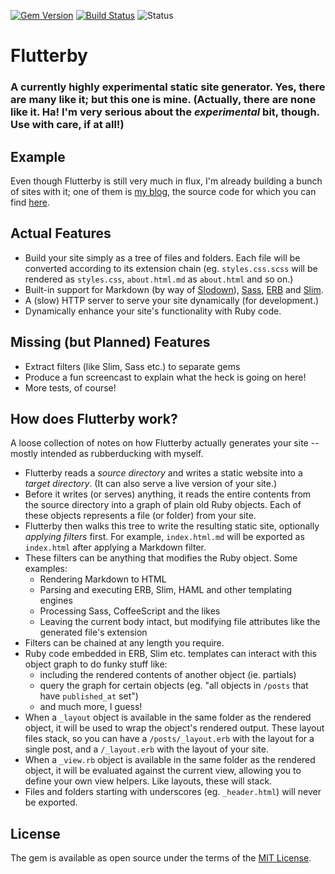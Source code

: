 [![Gem Version](https://badge.fury.io/rb/flutterby.svg)](https://badge.fury.io/rb/flutterby) [![Build Status](https://travis-ci.org/hmans/flutterby.svg?branch=master)](https://travis-ci.org/hmans/flutterby) ![Status](https://img.shields.io/badge/status-active-brightgreen.svg)

# Flutterby

### A currently highly experimental static site generator. Yes, there are many like it; but this one is mine. (Actually, there are none like it. Ha! I'm very serious about the _experimental_ bit, though. Use with care, if at all!)


## Example

Even though Flutterby is still very much in flux, I'm already building a bunch of sites with it; one of them is [my blog](http://hmans.io/), the source code for which you can find [here](https://github.com/hmans/hmans_me).


## Actual Features

- Build your site simply as a tree of files and folders. Each file will be converted according to its extension chain (eg. `styles.css.scss` will be rendered as `styles.css`, `about.html.md` as `about.html` and so on.)
- Built-in support for Markdown (by way of [Slodown](https://github.com/hmans/slodown)), [Sass](https://github.com/sass/sass), [ERB](http://ruby-doc.org/stdlib-2.4.0/libdoc/erb/rdoc/ERB.html) and [Slim](http://slim-lang.com/).
- A (slow) HTTP server to serve your site dynamically (for development.)
- Dynamically enhance your site's functionality with Ruby code.


## Missing (but Planned) Features

- Extract filters (like Slim, Sass etc.) to separate gems
- Produce a fun screencast to explain what the heck is going on here!
- More tests, of course!

## How does Flutterby work?

A loose collection of notes on how Flutterby actually generates your site -- mostly intended as rubberducking with myself.

- Flutterby reads a _source directory_ and writes a static website into a _target directory_. (It can also serve a live version of your site.)
- Before it writes (or serves) anything, it reads the entire contents from the source directory into a graph of plain old Ruby objects. Each of these objects represents a file (or folder) from your site.
- Flutterby then walks this tree to write the resulting static site, optionally _applying filters_ first. For example, `index.html.md` will be exported as `index.html` after applying a Markdown filter.
- These filters can be anything that modifies the Ruby object. Some examples:
  - Rendering Markdown to HTML
  - Parsing and executing ERB, Slim, HAML and other templating engines
  - Processing Sass, CoffeeScript and the likes
  - Leaving the current body intact, but modifying file attributes like the generated file's extension
- Filters can be chained at any length you require.
- Ruby code embedded in ERB, Slim etc. templates can interact with this object graph to do funky stuff like:
  - including the rendered contents of another object (ie. partials)
  - query the graph for certain objects (eg. "all objects in `/posts` that have `published_at` set")
  - and much more, I guess!
- When a `_layout` object is available in the same folder as the rendered object, it will be used to wrap the object's rendered output. These layout files stack, so you can have a `/posts/_layout.erb` with the layout for a single post, and a `/_layout.erb` with the layout of your site.
- When a `_view.rb` object is available in the same folder as the rendered object, it will be evaluated against the current view, allowing you to define your own view helpers. Like layouts, these will stack.
- Files and folders starting with underscores (eg. `_header.html`) will never be exported.

## License

The gem is available as open source under the terms of the [MIT License](http://opensource.org/licenses/MIT).
